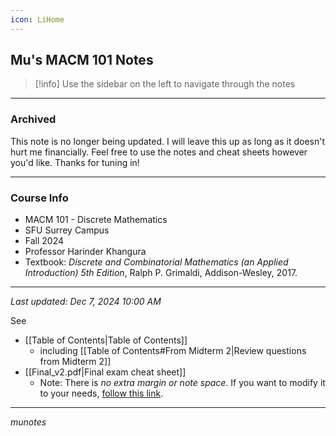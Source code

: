 ```yaml
---
icon: LiHome
---
```

## Mu's MACM 101 Notes

> [!info] Use the sidebar on the left to navigate through the notes

---
### Archived
This note is no longer being updated. I will leave this up as long as it doesn't hurt me financially. Feel free to use the notes and cheat sheets however you'd like. Thanks for tuning in!

---
### Course Info
- MACM 101 - Discrete Mathematics
- SFU Surrey Campus
- Fall 2024
- Professor Harinder Khangura
- Textbook: *Discrete and Combinatorial Mathematics (an Applied Introduction) 5th Edition*, Ralph P. Grimaldi, Addison-Wesley, 2017.

---

*Last updated: Dec 7, 2024 10:00 AM*

See
- [[Table of Contents|Table of Contents]]
	- including [[Table of Contents#From Midterm 2|Review questions from Midterm 2]]
- [[Final_v2.pdf|Final exam cheat sheet]] 
	- Note: There is *no extra margin or note space*. If you want to modify it to your needs, [follow this link](https://docs.google.com/document/d/1QT3gM1rXa0Pdxuv0kzZVpOarkp0HeR4KFxTUyxy5TC0/copy?usp=sharing).

---
*munotes*

